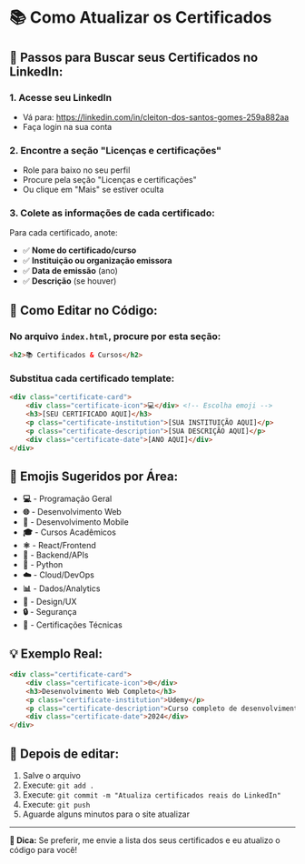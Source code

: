 # 📚 Como Atualizar os Certificados

## 🎯 Passos para Buscar seus Certificados no LinkedIn:

### 1. Acesse seu LinkedIn
- Vá para: https://linkedin.com/in/cleiton-dos-santos-gomes-259a882aa
- Faça login na sua conta

### 2. Encontre a seção "Licenças e certificações"
- Role para baixo no seu perfil
- Procure pela seção "Licenças e certificações"
- Ou clique em "Mais" se estiver oculta

### 3. Colete as informações de cada certificado:
Para cada certificado, anote:
- ✅ **Nome do certificado/curso**
- ✅ **Instituição ou organização emissora**  
- ✅ **Data de emissão** (ano)
- ✅ **Descrição** (se houver)

## 🔧 Como Editar no Código:

### No arquivo `index.html`, procure por esta seção:
```html
<h2>📚 Certificados & Cursos</h2>
```

### Substitua cada certificado template:
```html
<div class="certificate-card">
    <div class="certificate-icon">💻</div> <!-- Escolha emoji -->
    <h3>[SEU CERTIFICADO AQUI]</h3>
    <p class="certificate-institution">[SUA INSTITUIÇÃO AQUI]</p>
    <p class="certificate-description">[SUA DESCRIÇÃO AQUI]</p>
    <div class="certificate-date">[ANO AQUI]</div>
</div>
```

## 🎨 Emojis Sugeridos por Área:

- **💻** - Programação Geral
- **🌐** - Desenvolvimento Web  
- **📱** - Desenvolvimento Mobile
- **🎓** - Cursos Acadêmicos
- **⚛️** - React/Frontend
- **🔧** - Backend/APIs
- **🐍** - Python
- **☁️** - Cloud/DevOps
- **📊** - Dados/Analytics
- **🎨** - Design/UX
- **🔒** - Segurança
- **📜** - Certificações Técnicas

## 💡 Exemplo Real:
```html
<div class="certificate-card">
    <div class="certificate-icon">🌐</div>
    <h3>Desenvolvimento Web Completo</h3>
    <p class="certificate-institution">Udemy</p>
    <p class="certificate-description">Curso completo de desenvolvimento web com HTML, CSS, JavaScript, Node.js e React.</p>
    <div class="certificate-date">2024</div>
</div>
```

## 🚀 Depois de editar:
1. Salve o arquivo
2. Execute: `git add .`
3. Execute: `git commit -m "Atualiza certificados reais do LinkedIn"`  
4. Execute: `git push`
5. Aguarde alguns minutos para o site atualizar

---

**💬 Dica:** Se preferir, me envie a lista dos seus certificados e eu atualizo o código para você!